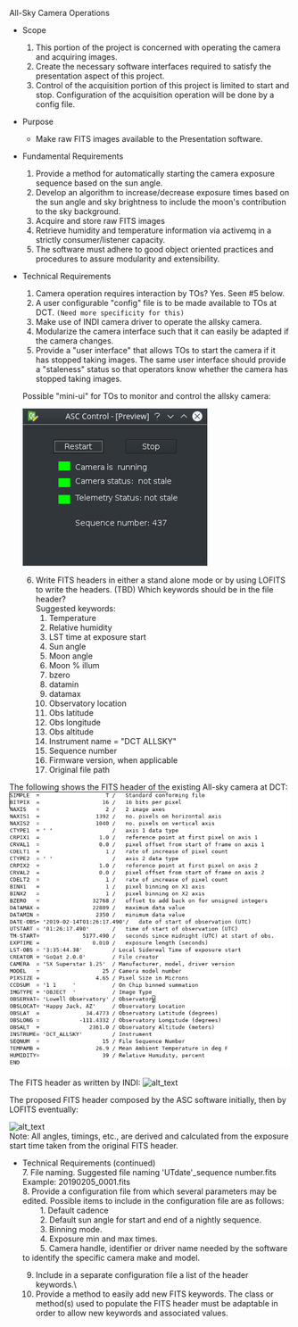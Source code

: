 All-Sky Camera Operations
* Scope
    1. This portion of the project is concerned with operating the camera and acquiring images.
    2. Create the necessary software interfaces required to satisfy the presentation aspect of this project.
    3. Control of the acquisition portion of this project is limited to start and stop. Configuration of the acquisition operation will be done by a config file.

* Purpose
    - Make raw FITS images available to the Presentation software.


* Fundamental Requirements
    1. Provide a method for automatically starting the camera exposure sequence based on the sun angle.
    2. Develop an algorithm to increase/decrease exposure times based on the sun angle and sky brightness to include
the moon's contribution to the sky background.  
    3. Acquire and store raw FITS images
    4. Retrieve humidity and temperature information via activemq in a strictly consumer/listener capacity.
    5. The software must adhere to good object oriented practices and procedures to assure modularity and extensibility.


* Technical Requirements
    1. Camera operation requires interaction by TOs? Yes. Seen #5 below.
    2. A user configurable "config" file is to be made available to TOs at DCT. `(Need more specificity for this)`
    3. Make use of INDI camera driver to operate the allsky camera.
    4. Modularize the camera interface such that it can easily be adapted if the camera changes.
    5. Provide a "user interface" that allows TOs to start the camera if it has stopped taking images. The same user interface should provide a "staleness" status so that operators know whether the camera has stopped taking images.
    
    Possible "mini-ui" for TOs to monitor and control the allsky camera:
    
    ![alt text](https://github.com/LowellObservatory/All-Sky/blob/master/asc_mini_ui.png)
    
    6. Write FITS headers in either a stand alone mode or by using LOFITS to write the headers. (TBD) Which keywords should be in the file header?\
    Suggested keywords:                                                                                                                       
        1. Temperature
        2. Relative humidity
        3. LST time at exposure start
        4. Sun angle
        5. Moon angle
        6. Moon % illum
        7. bzero
        8. datamin
        9. datamax
        10. Observatory location
        11. Obs latitude
        12. Obs longitude
        13. Obs altitude
        14. Instrument name = "DCT ALLSKY"
        15. Sequence number
        16. Firmware version, when applicable
        17. Original file path
        
        
        
        
 The following shows the FITS header of the existing All-sky camera at DCT:
 ![alt_text](https://github.com/LowellObservatory/All-Sky/blob/master/header.png)
 
 The FITS header as written by INDI:
 ![alt_text](https://github.com/LowellObservatory/All-Sky/blob/master/indihdr.png)
 
 The proposed FITS header composed by the ASC software initially, then by LOFITS eventually:
 
 ![alt_text](https://github.com/LowellObservatory/All-Sky/blob/master/prophdr.png)\
Note: All angles, timings, etc., are derived and calculated from the exposure start time taken from the original FITS header.
 
* Technical Requirements (continued)                                    
    7. File naming. Suggested file naming 'UTdate'_sequence number.fits\
       Example: 20190205_0001.fits                                             
    8. Provide a configuration file from which several parameters may be edited.  Possible items to include in the
    configuration file are as follows:                                        
       &nbsp; &nbsp; &nbsp; &nbsp; 1. Default cadence    
       &nbsp; &nbsp; &nbsp; &nbsp; 2. Default sun angle for start and end of a nightly sequence.    
       &nbsp; &nbsp; &nbsp; &nbsp; 3. Binning mode.    
       &nbsp; &nbsp; &nbsp; &nbsp; 4. Exposure min and max times.   
       &nbsp; &nbsp; &nbsp; &nbsp; 5. Camera handle, identifier or driver name needed by the software to identify the specific
                                      camera make and model.
                                      
    9. Include in a separate configuration file a list of the header keywords.\
    10. Provide a method to easily add new FITS keywords. The class or method(s) used to populate the FITS header must be adaptable in order to allow new keywords and associated values.
      

    
    
